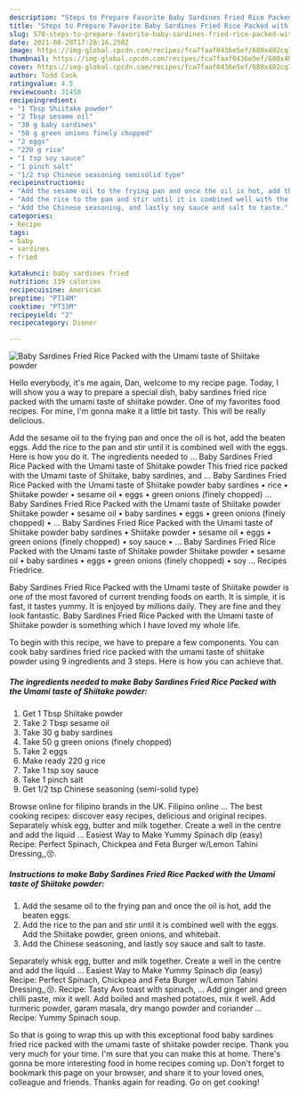 ```yaml
---
description: "Steps to Prepare Favorite Baby Sardines Fried Rice Packed with the Umami taste of Shiitake powder"
title: "Steps to Prepare Favorite Baby Sardines Fried Rice Packed with the Umami taste of Shiitake powder"
slug: 578-steps-to-prepare-favorite-baby-sardines-fried-rice-packed-with-the-umami-taste-of-shiitake-powder
date: 2021-08-20T17:28:16.250Z
image: https://img-global.cpcdn.com/recipes/fca7faaf0436e5ef/680x482cq70/baby-sardines-fried-rice-packed-with-the-umami-taste-of-shiitake-powder-recipe-main-photo.jpg
thumbnail: https://img-global.cpcdn.com/recipes/fca7faaf0436e5ef/680x482cq70/baby-sardines-fried-rice-packed-with-the-umami-taste-of-shiitake-powder-recipe-main-photo.jpg
cover: https://img-global.cpcdn.com/recipes/fca7faaf0436e5ef/680x482cq70/baby-sardines-fried-rice-packed-with-the-umami-taste-of-shiitake-powder-recipe-main-photo.jpg
author: Todd Cook
ratingvalue: 4.5
reviewcount: 31458
recipeingredient:
- "1 Tbsp Shiitake powder"
- "2 Tbsp sesame oil"
- "30 g baby sardines"
- "50 g green onions finely chopped"
- "2 eggs"
- "220 g rice"
- "1 tsp soy sauce"
- "1 pinch salt"
- "1/2 tsp Chinese seasoning semisolid type"
recipeinstructions:
- "Add the sesame oil to the frying pan and once the oil is hot, add the beaten eggs."
- "Add the rice to the pan and stir until it is combined well with the eggs. Add the Shiitake powder, green onions, and whitebait."
- "Add the Chinese seasoning, and lastly soy sauce and salt to taste."
categories:
- Recipe
tags:
- baby
- sardines
- fried

katakunci: baby sardines fried 
nutrition: 139 calories
recipecuisine: American
preptime: "PT14M"
cooktime: "PT33M"
recipeyield: "2"
recipecategory: Dinner

---
```



![Baby Sardines Fried Rice Packed with the Umami taste of Shiitake powder](https://img-global.cpcdn.com/recipes/fca7faaf0436e5ef/680x482cq70/baby-sardines-fried-rice-packed-with-the-umami-taste-of-shiitake-powder-recipe-main-photo.jpg)

Hello everybody, it's me again, Dan, welcome to my recipe page. Today, I will show you a way to prepare a special dish, baby sardines fried rice packed with the umami taste of shiitake powder. One of my favorites food recipes. For mine, I'm gonna make it a little bit tasty. This will be really delicious.

Add the sesame oil to the frying pan and once the oil is hot, add the beaten eggs. Add the rice to the pan and stir until it is combined well with the eggs. Here is how you do it. The ingredients needed to … Baby Sardines Fried Rice Packed with the Umami taste of Shiitake powder This fried rice packed with the Umami taste of Shiitake, baby sardines, and … Baby Sardines Fried Rice Packed with the Umami taste of Shiitake powder baby sardines • rice • Shiitake powder • sesame oil • eggs • green onions (finely chopped) … Baby Sardines Fried Rice Packed with the Umami taste of Shiitake powder Shiitake powder • sesame oil • baby sardines • eggs • green onions (finely chopped) • … Baby Sardines Fried Rice Packed with the Umami taste of Shiitake powder baby sardines • Shiitake powder • sesame oil • eggs • green onions (finely chopped) • soy sauce • … Baby Sardines Fried Rice Packed with the Umami taste of Shiitake powder Shiitake powder • sesame oil • baby sardines • eggs • green onions (finely chopped) • soy … Recipes Friedrice.

Baby Sardines Fried Rice Packed with the Umami taste of Shiitake powder is one of the most favored of current trending foods on earth. It is simple, it is fast, it tastes yummy. It is enjoyed by millions daily. They are fine and they look fantastic. Baby Sardines Fried Rice Packed with the Umami taste of Shiitake powder is something which I have loved my whole life.


To begin with this recipe, we have to prepare a few components. You can cook baby sardines fried rice packed with the umami taste of shiitake powder using 9 ingredients and 3 steps. Here is how you can achieve that.

<!--inarticleads1-->

##### The ingredients needed to make Baby Sardines Fried Rice Packed with the Umami taste of Shiitake powder:

1. Get 1 Tbsp Shiitake powder
1. Take 2 Tbsp sesame oil
1. Take 30 g baby sardines
1. Take 50 g green onions (finely chopped)
1. Take 2 eggs
1. Make ready 220 g rice
1. Take 1 tsp soy sauce
1. Take 1 pinch salt
1. Get 1/2 tsp Chinese seasoning (semi-solid type)


Browse online for filipino brands in the UK. Filipino online … The best cooking recipes: discover easy recipes, delicious and original recipes. Separately whisk egg, butter and milk together. Create a well in the centre and add the liquid … Easiest Way to Make Yummy Spinach dip (easy) Recipe: Perfect Spinach, Chickpea and Feta Burger w/Lemon Tahini Dressing,,😚. 

<!--inarticleads2-->

##### Instructions to make Baby Sardines Fried Rice Packed with the Umami taste of Shiitake powder:

1. Add the sesame oil to the frying pan and once the oil is hot, add the beaten eggs.
1. Add the rice to the pan and stir until it is combined well with the eggs. Add the Shiitake powder, green onions, and whitebait.
1. Add the Chinese seasoning, and lastly soy sauce and salt to taste.


Separately whisk egg, butter and milk together. Create a well in the centre and add the liquid … Easiest Way to Make Yummy Spinach dip (easy) Recipe: Perfect Spinach, Chickpea and Feta Burger w/Lemon Tahini Dressing,,😚. Recipe: Tasty Avo toast with spinach, … Add ginger and green chilli paste, mix it well. Add boiled and mashed potatoes, mix it well. Add turmeric powder, garam masala, dry mango powder and coriander … Recipe: Yummy Spinach soup. 

So that is going to wrap this up with this exceptional food baby sardines fried rice packed with the umami taste of shiitake powder recipe. Thank you very much for your time. I'm sure that you can make this at home. There's gonna be more interesting food in home recipes coming up. Don't forget to bookmark this page on your browser, and share it to your loved ones, colleague and friends. Thanks again for reading. Go on get cooking!
